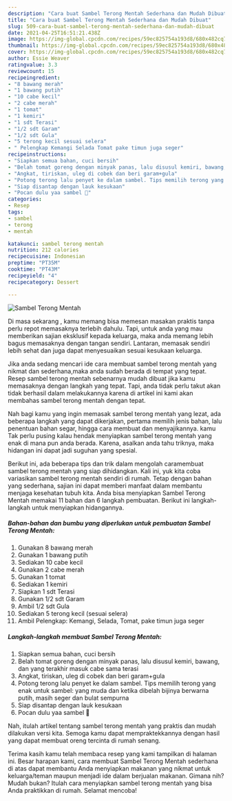 ```yaml
---
description: "Cara buat Sambel Terong Mentah Sederhana dan Mudah Dibuat"
title: "Cara buat Sambel Terong Mentah Sederhana dan Mudah Dibuat"
slug: 509-cara-buat-sambel-terong-mentah-sederhana-dan-mudah-dibuat
date: 2021-04-25T16:51:21.438Z
image: https://img-global.cpcdn.com/recipes/59ec825754a193d8/680x482cq70/sambel-terong-mentah-foto-resep-utama.jpg
thumbnail: https://img-global.cpcdn.com/recipes/59ec825754a193d8/680x482cq70/sambel-terong-mentah-foto-resep-utama.jpg
cover: https://img-global.cpcdn.com/recipes/59ec825754a193d8/680x482cq70/sambel-terong-mentah-foto-resep-utama.jpg
author: Essie Weaver
ratingvalue: 3.3
reviewcount: 15
recipeingredient:
- "8 bawang merah"
- "1 bawang putih"
- "10 cabe kecil"
- "2 cabe merah"
- "1 tomat"
- "1 kemiri"
- "1 sdt Terasi"
- "1/2 sdt Garam"
- "1/2 sdt Gula"
- "5 terong kecil sesuai selera"
- " Pelengkap Kemangi Selada Tomat pake timun juga seger"
recipeinstructions:
- "Siapkan semua bahan, cuci bersih"
- "Belah tomat goreng dengan minyak panas, lalu disusul kemiri, bawang, dan yang terakhir masuk cabe sama terasi"
- "Angkat, tiriskan, uleg di cobek dan beri garam+gula"
- "Potong terong lalu penyet ke dalam sambel. Tips memilih terong yang enak untuk sambel: yang muda dan ketika dibelah bijinya berwarna putih, masih seger dan bulat sempurna"
- "Siap disantap dengan lauk kesukaan"
- "Pocan dulu yaa sambel 🤭"
categories:
- Resep
tags:
- sambel
- terong
- mentah

katakunci: sambel terong mentah 
nutrition: 212 calories
recipecuisine: Indonesian
preptime: "PT35M"
cooktime: "PT43M"
recipeyield: "4"
recipecategory: Dessert

---
```



![Sambel Terong Mentah](https://img-global.cpcdn.com/recipes/59ec825754a193d8/680x482cq70/sambel-terong-mentah-foto-resep-utama.jpg)

Di masa  sekarang , kamu memang bisa memesan masakan praktis tanpa perlu repot memasaknya terlebih dahulu. Tapi, untuk anda yang mau memberikan sajian eksklusif kepada keluarga, maka anda memang lebih bagus memasaknya dengan tangan sendiri. Lantaran, memasak sendiri lebih sehat dan juga dapat menyesuaikan sesuai kesukaan keluarga.

Jika anda sedang mencari ide cara membuat sambel terong mentah yang nikmat dan sederhana,maka anda sudah berada di tempat yang tepat. Resep sambel terong mentah  sebenarnya mudah dibuat jika kamu memasaknya dengan langkah yang tepat. Tapi, anda tidak perlu takut akan tidak berhasil dalam melakukannya 
karena di artikel ini kami akan membahas sambel terong mentah dengan tepat.  



Nah bagi kamu yang ingin memasak sambel terong mentah yang lezat, ada beberapa langkah yang dapat dikerjakan, pertama memilih jenis bahan, lalu penentuan bahan segar, hingga cara membuat dan menyajikannya. kamu Tak perlu pusing kalau hendak menyiapkan sambel terong mentah yang enak di mana pun anda berada. Karena, asalkan anda  tahu triknya, maka hidangan ini dapat jadi suguhan yang spesial.

Berikut ini, ada beberapa tips dan trik dalam mengolah caramembuat sambel terong mentah yang siap dihidangkan. Kali ini, yuk kita coba variasikan sambel terong mentah sendiri di rumah. Tetap dengan bahan yang sederhana, sajian ini dapat memberi manfaat dalam membantu menjaga kesehatan tubuh kita. Anda bisa menyiapkan Sambel Terong Mentah memakai 11 bahan dan 6 langkah pembuatan. Berikut ini langkah-langkah untuk menyiapkan hidangannya.

<!--inarticleads1-->

##### Bahan-bahan dan bumbu yang diperlukan untuk pembuatan Sambel Terong Mentah:

1. Gunakan 8 bawang merah
1. Gunakan 1 bawang putih
1. Sediakan 10 cabe kecil
1. Gunakan 2 cabe merah
1. Gunakan 1 tomat
1. Sediakan 1 kemiri
1. Siapkan 1 sdt Terasi
1. Gunakan 1/2 sdt Garam
1. Ambil 1/2 sdt Gula
1. Sediakan 5 terong kecil (sesuai selera)
1. Ambil  Pelengkap: Kemangi, Selada, Tomat, pake timun juga seger




<!--inarticleads2-->

##### Langkah-langkah membuat Sambel Terong Mentah:

1. Siapkan semua bahan, cuci bersih
1. Belah tomat goreng dengan minyak panas, lalu disusul kemiri, bawang, dan yang terakhir masuk cabe sama terasi
1. Angkat, tiriskan, uleg di cobek dan beri garam+gula
1. Potong terong lalu penyet ke dalam sambel. Tips memilih terong yang enak untuk sambel: yang muda dan ketika dibelah bijinya berwarna putih, masih seger dan bulat sempurna
1. Siap disantap dengan lauk kesukaan
1. Pocan dulu yaa sambel 🤭




Nah, itulah artikel tentang  sambel terong mentah  yang praktis dan mudah dilakukan versi kita. Semoga kamu dapat mempraktekkannya dengan hasil yang dapat membuat oreng tercinta di rumah senang. 

Terima kasih kamu telah membaca resep yang kami tampilkan di halaman ini. Besar harapan kami, cara membuat  Sambel Terong Mentah sederhana di atas dapat membantu Anda menyiapkan makanan yang nikmat untuk keluarga/teman maupun menjadi ide dalam berjualan makanan. Gimana nih? Mudah bukan? Itulah cara menyiapkan sambel terong mentah yang bisa Anda praktikkan di rumah. Selamat mencoba!

